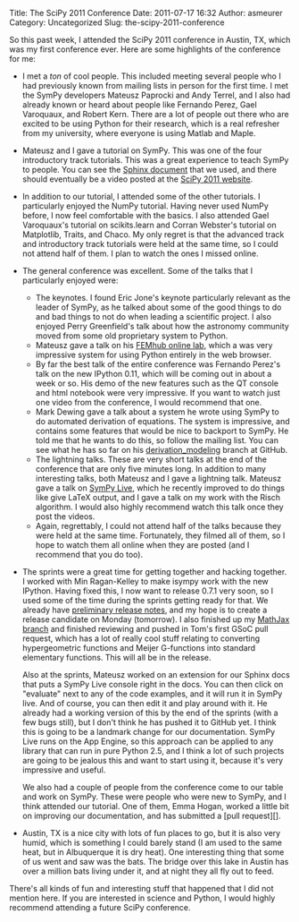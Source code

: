 Title: The SciPy 2011 Conference
Date: 2011-07-17 16:32
Author: asmeurer
Category: Uncategorized
Slug: the-scipy-2011-conference

So this past week, I attended the SciPy 2011 conference in Austin, TX,
which was my first conference ever. Here are some highlights of the
conference for me:

-   I met a *ton* of cool people. This included meeting several people
    who I had previously known from mailing lists in person for the
    first time. I met the SymPy developers Mateusz Paprocki and Andy
    Terrel, and I also had already known or heard about people like
    Fernando Perez, Gael Varoquaux, and Robert Kern. There are a lot of
    people out there who are excited to be using Python for their
    research, which is a real refresher from my university, where
    everyone is using Matlab and Maple.
-   Mateusz and I gave a tutorial on SymPy. This was one of the four
    introductory track tutorials. This was a great experience to teach
    SymPy to people. You can see the [Sphinx document][] that we used,
    and there should eventually be a video posted at the [SciPy 2011
    website][].
-   In addition to our tutorial, I attended some of the other tutorials.
    I particularly enjoyed the NumPy tutorial. Having never used NumPy
    before, I now feel comfortable with the basics. I also attended Gael
    Varoquaux's tutorial on scikits.learn and Corran Webster's tutorial
    on Matplotlib, Traits, and Chaco. My only regret is that the
    advanced track and introductory track tutorials were held at the
    same time, so I could not attend half of them. I plan to watch the
    ones I missed online.
-   The general conference was excellent. Some of the talks that I
    particularly enjoyed were:
    -   The keynotes. I found Eric Jone's keynote particularly relevant
        as the leader of SymPy, as he talked about some of the good
        things to do and bad things to not do when leading a scientific
        project. I also enjoyed Perry Greenfield's talk about how the
        astronomy community moved from some old proprietary system to
        Python.
    -   Mateusz gave a talk on his [FEMhub online lab][], which a was
        very impressive system for using Python entirely in the web
        browser.
    -   By far the best talk of the entire conference was Fernando
        Perez's talk on the new IPython 0.11, which will be coming out
        in about a week or so. His demo of the new features such as the
        QT console and html notebook were very impressive. If you want
        to watch just one video from the conference, I would recommend
        that one.
    -   Mark Dewing gave a talk about a system he wrote using SymPy to
        do automated derivation of equations. The system is impressive,
        and contains some features that would be nice to backport to
        SymPy. He told me that he wants to do this, so follow the
        mailing list. You can see what he has so far on his
        [derivation\_modeling][] branch at GitHub.
    -   The lightning talks. These are very short talks at the end of
        the conference that are only five minutes long. In addition to
        many interesting talks, both Mateusz and I gave a lightning
        talk. Mateusz gave a talk on [SymPy Live][], which he recently
        improved to do things like give LaTeX output, and I gave a talk
        on my work with the Risch algorithm. I would also highly
        recommend watch this talk once they post the videos.
    -   Again, regrettably, I could not attend half of the talks because
        they were held at the same time. Fortunately, they filmed all of
        them, so I hope to watch them all online when they are posted
        (and I recommend that you do too).

-   The sprints were a great time for getting together and hacking
    together. I worked with Min Ragan-Kelley to make isympy work with
    the new IPython. Having fixed this, I now want to release 0.7.1 very
    soon, so I used some of the time during the sprints getting ready
    for that. We already have [preliminary release notes][], and my hope
    is to create a release candidate on Monday (tomorrow). I also
    finished up my [MathJax branch][] and finished reviewing and pushed
    in Tom's first GSoC pull request, which has a lot of really cool
    stuff relating to converting hypergeometric functions and Meijer
    G-functions into standard elementary functions. This will all be in
    the release.

    Also at the sprints, Mateusz worked on an extension for our Sphinx
    docs that puts a SymPy Live console right in the docs. You can then
    click on "evaluate" next to any of the code examples, and it will
    run it in SymPy live. And of course, you can then edit it and play
    around with it. He already had a working version of this by the end
    of the sprints (with a few bugs still), but I don't think he has
    pushed it to GitHub yet. I think this is going to be a landmark
    change for our documentation. SymPy Live runs on the App Engine, so
    this approach can be applied to any library that can run in pure
    Python 2.5, and I think a lot of such projects are going to be
    jealous this and want to start using it, because it's very
    impressive and useful.

    <p>
    We also had a couple of people from the conference come to our table
    and work on SymPy. These were people who were new to SymPy, and I
    think attended our tutorial. One of them, Emma Hogan, worked a
    little bit on improving our documentation, and has submitted a [pull
    request][].

-   Austin, TX is a nice city with lots of fun places to go, but it is
    also very humid, which is something I could barely stand (I am used
    to the same heat, but in Albuquerque it is dry heat). One
    interesting thing that some of us went and saw was the bats. The
    bridge over this lake in Austin has over a million bats living under
    it, and at night they all fly out to feed.

There's all kinds of fun and interesting stuff that happened that I did
not mention here. If you are interested in science and Python, I would
highly recommend attending a future SciPy conference.

  [Sphinx document]: http://mattpap.github.com/scipy-2011-tutorial/html/index.html
  [SciPy 2011 website]: http://conference.scipy.org/scipy2011/tutorials.php#mateusz
  [FEMhub online lab]: http://lab.femhub.org/
  [derivation\_modeling]: https://github.com/markdewing/sympy/tree/derivation_modeling
  [SymPy Live]: http://live.sympy.org/
  [preliminary release notes]: https://github.com/sympy/sympy/wiki/Release-Notes-for-0.7.1
  [MathJax branch]: https://github.com/sympy/sympy/pull/491
  [pull request]: https://github.com/sympy/sympy/pull/490
